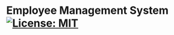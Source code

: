 # Employee Management System [![License: MIT](https://img.shields.io/badge/License-MIT-yellow.svg)](LICENSE)
